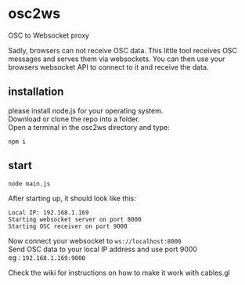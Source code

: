 # osc2ws
OSC to Websocket proxy

Sadly, browsers can not receive OSC data. This little tool receives OSC messages and serves them via websockets.
You can then use your browsers websocket API to connect to it and receive the data.


## installation

please install node.js for your operating system. <br>
Download or clone the repo into a folder. <br>
Open a terminal in the osc2ws directory and type:

`npm i`

## start

`node main.js`

After starting up, it should look like this:

```
Local IP: 192.168.1.169
Starting websocket server on port 8000
Starting OSC receiver on port 9000
```

Now connect your websocket to `ws://localhost:8000`<br>
Send OSC data to your local IP address and use port 9000<br>
eg : `192.168.1.169:9000`

Check the wiki for instructions on how to make it work with cables.gl

